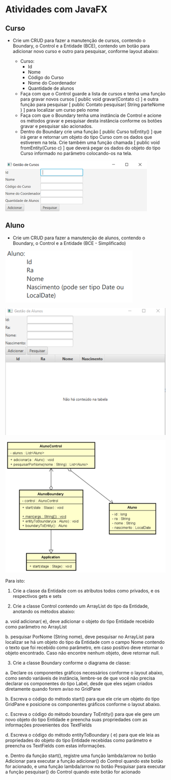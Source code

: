 # Atividades com JavaFX

## Curso

- Crie um CRUD para fazer a manutenção de cursos, contendo o Boundary, o Control e a Entidade (BCE), contendo um botão para adicionar novo curso e outro para pesquisar, conforme layout abaixo:

  - Curso:
    - Id        
    - Nome
    - Código do Curso
    - Nome do Coordenador
    - Quantidade de alunos
  - Faça com que o Control guarde a lista de cursos e tenha uma função para gravar novos cursos [ public void gravar(Contato c) ] e outra função para pesquisar [ public Contato pesquisar( String parteNome ) ] para localizar um curso pelo nome
  - Faça com que o Boundary tenha uma instância de Control e acione os métodos gravar e pesquisar desta instância conforme os botões gravar e pesquisar são acionados.
  - Dentro do Boundary crie uma função [ public Curso toEntity() ] que irá gerar e retornar um objeto do tipo Curso com os dados que estiverem na tela. Crie também uma função chamada [ public void fromEntity(Curso c) ] que deverá pegar os dados do objeto do tipo Curso informado no parâmetro colocando-os na tela.

![alt text](<Tela do Curso.png>)

## Aluno

- Crie um CRUD para fazer a manutenção de alunos, contendo o Boundary, o Control e a Entidade (BCE - Simplificado)

![alt text](image.png)

![alt text](image-1.png)

![alt text](image-2.png)

Para isto:

1. Crie a classe da Entidade com os atributos todos como privados, e os respectivos gets e sets

2. Crie a classe Control contendo um ArrayList do tipo da Entidade, anotando os métodos abaixo:

a. void adicionar(<Entidade> e), deve adicionar o objeto do tipo Entidade recebido como parâmetro no ArrayList

b. <Entidade> pesquisar PorNome (String nome), deve pesquisar no ArrayList para localizar se há um objeto do tipo da Entidade com o campo Nome contendo o texto que foi recebido como parâmetro, em caso positivo deve retornar o objeto encontrado. Caso não encontre nenhum objeto, deve retornar null.

3. Crie a classe Boundary conforme o diagrama de classe:

a. Declare os componentes gráficos necessários conforme o layout abaixo, como sendo variáveis ​​de instância, lembre-se de que você não precisa declarar os componentes do tipo Label, desde que eles sejam criados diretamente quando forem aviso no GridPane

b. Escreva o código do método start() para que ele crie um objeto do tipo GridPane e posicione os componentes gráficos conforme o layout abaixo.

c. Escreva o código do método <Entidade> boundary ToEntity() para que ele gere um novo objeto do tipo Entidade e preencha suas propriedades com as informações provenientes dos TextFields

d. Escreva o código do método entityToBoundary (<Entidade> e) para que ele leia as propriedades do objeto do tipo Entidade recebidas como parâmetro e preencha os TextFields com estas informações.

e. Dentro da função start(), registre uma função lambda/arrow no botão Adicionar para executar a função adicionar() do Control quando este botão for acionado, e uma função lambda/arrow no botão Pesquisar para executar a função pesquisar() do Control quando este botão for acionado
